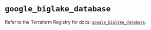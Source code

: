# `google_biglake_database`

Refer to the Terraform Registry for docs: [`google_biglake_database`](https://registry.terraform.io/providers/hashicorp/google/5.41.0/docs/resources/biglake_database).
